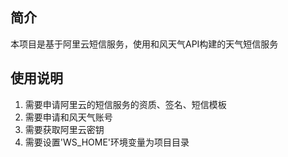 ## 简介

本项目是基于阿里云短信服务，使用和风天气API构建的天气短信服务

## 使用说明
1. 需要申请阿里云的短信服务的资质、签名、短信模板
2. 需要申请和风天气账号
3. 需要获取阿里云密钥
4. 需要设置'WS_HOME'环境变量为项目目录